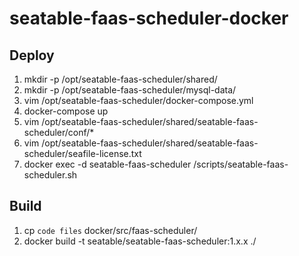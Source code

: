 # seatable-faas-scheduler-docker

## Deploy

1. mkdir -p /opt/seatable-faas-scheduler/shared/
2. mkdir -p /opt/seatable-faas-scheduler/mysql-data/
3. vim /opt/seatable-faas-scheduler/docker-compose.yml
4. docker-compose up
5. vim /opt/seatable-faas-scheduler/shared/seatable-faas-scheduler/conf/*
6. vim /opt/seatable-faas-scheduler/shared/seatable-faas-scheduler/seafile-license.txt
7. docker exec -d seatable-faas-scheduler /scripts/seatable-faas-scheduler.sh

## Build

1. cp `code files` docker/src/faas-scheduler/
2. docker build -t seatable/seatable-faas-scheduler:1.x.x ./

